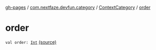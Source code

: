 [gh-pages](../../index.md) / [com.nextfaze.devfun.category](../index.md) / [ContextCategory](index.md) / [order](./order.md)

# order

`val order: `[`Int`](https://kotlinlang.org/api/latest/jvm/stdlib/kotlin/-int/index.html) [(source)](https://github.com/NextFaze/dev-fun/tree/master/devfun-annotations/src/main/java/com/nextfaze/devfun/category/ContextCategory.kt#L19)
